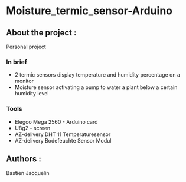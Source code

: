 # Moisture_termic_sensor-Arduino

## About the project : 

Personal project

### In brief

- 2 termic sensors display temperature and humidity percentage on a monitor 
- Moisture sensor activating a pump to water a plant below a certain humidity level

### Tools 

- Elegoo Mega 2560 - Arduino card
- U8g2 - screen
- AZ-delivery DHT 11 Temperaturesensor
- AZ-delivery Bodefeuchte Sensor Modul

## Authors :

Bastien Jacquelin
